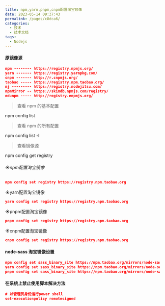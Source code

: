 ```yaml
---
title: npm,yarn,pnpm,cnpm配置淘宝镜像
date: 2023-05-14 09:37:43
permalink: /pages/c8dca6/
categories:
  - 技术
  - 技术文档
tags:
  - Nodejs
---
```


#### 原镜像源

```json
npm -------- https://registry.npmjs.org/
yarn ------- https://registry.yarnpkg.com/
cnpm ------- http://r.cnpmjs.org/
taobao ----- https://registry.npm.taobao.org/
nj --------- https://registry.nodejitsu.com/
npmMirror -- https://skimdb.npmjs.com/registry/
edunpm ----- http://registry.enpmjs.org/
```

> 查看 npm 的基本配置

npm config list

> 查看 npm 的所有配置

npm config list -l

> 查看镜像源

npm config get registry



###### ☀npm配置淘宝镜像

```json
npm config set registry https://registry.npm.taobao.org
```

☀yarn配置淘宝镜像

```json
yarn config set registry https://registry.npm.taobao.org
```

☀pnpm配置淘宝镜像

```json
pnpm config set registry https://registry.npm.taobao.org
```

☀cnpm配置淘宝镜像

```json
cnpm config set registry https://registry.npm.taobao.org
```



#### node-sass 淘宝镜像设置

```json
npm config set sass_binary_site https://npm.taobao.org/mirrors/node-sass/
yarn config set sass_binary_site https://npm.taobao.org/mirrors/node-sass/
pnpm config set sass_binary_site https://npm.taobao.org/mirrors/node-sass/
```

#### 在系统上禁止使用脚本解决方法

```json
# 以管理员身份运行power shell
set-executionpolicy remotesigned
```

